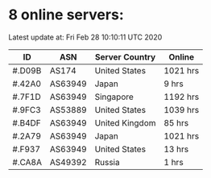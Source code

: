 # 8 online servers:

Latest update at: Fri Feb 28 10:10:11 UTC 2020

| ID | ASN | Server Country | Online |
| -- | --- | -------------- | ------ |
| #.D09B | AS174 | United States | 1021 hrs |
| #.42A0 | AS63949 | Japan | 9 hrs |
| #.7F1D | AS63949 | Singapore | 1192 hrs |
| #.9FC3 | AS53889 | United States | 1039 hrs |
| #.B4DF | AS63949 | United Kingdom | 85 hrs |
| #.2A79 | AS63949 | Japan | 1021 hrs |
| #.F937 | AS63949 | United States | 13 hrs |
| #.CA8A | AS49392 | Russia | 1 hrs |

